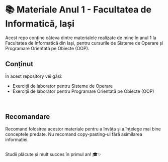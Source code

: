 # 📚 Materiale Anul 1 - Facultatea de Informatică, Iași

Acest repo conține câteva dintre materialele realizate de mine în anul 1 la Facultatea de Informatică din Iași, pentru cursurile de Sisteme de Operare și Programare Orientată pe Obiecte (OOP). 

## Conținut

În acest repository vei găsi:

- Exerciții de laborator pentru Sisteme de Operare
- Exerciții de laborator pentru Programare Orientată pe Obiecte (OOP)
  
<br>

## Recomandare

Recomand folosirea acestor materiale pentru a învăța și a înțelege mai bine conceptele predate. Nu recomand copy-pasting-ul fără asimilarea informației.

##

Studii plăcute și mult succes în primul an! 🎓✨
